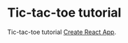# Tic-tac-toe tutorial

Tic-tac-toe tutorial [Create React App](https://es.reactjs.org/tutorial/tutorial.html).

